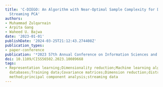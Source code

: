 ```yaml
---
title: 'C-DIEGO: An Algorithm with Near-Optimal Sample Complexity for Distributed,
  Streaming PCA'
authors:
- Muhammad Zulqarnain
- Arpita Gang
- Waheed U. Bajwa
date: '2023-01-01'
publishDate: '2024-03-25T21:12:43.274408Z'
publication_types:
- paper-conference
publication: '*2023 57th Annual Conference on Information Sciences and Systems (CISS)*'
doi: 10.1109/CISS56502.2023.10089668
tags:
- Representation learning;Dimensionality reduction;Machine learning algorithms;Sociology;Distributed
  databases;Training data;Covariance matrices;Dimension reduction;distributed learning;Oja's
  method;principal component analysis;streaming data
---
```

